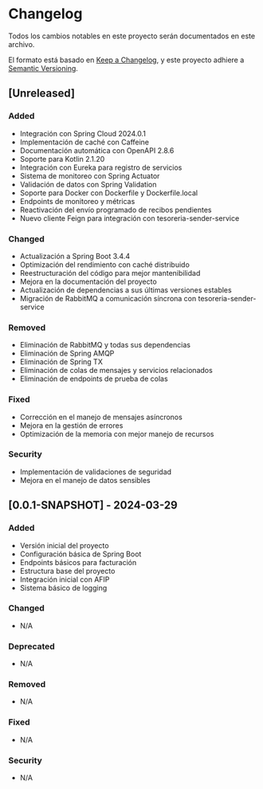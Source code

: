 # Changelog

Todos los cambios notables en este proyecto serán documentados en este archivo.

El formato está basado en [Keep a Changelog](https://keepachangelog.com/es-ES/1.0.0/),
y este proyecto adhiere a [Semantic Versioning](https://semver.org/spec/v2.0.0.html).

## [Unreleased]

### Added
- Integración con Spring Cloud 2024.0.1
- Implementación de caché con Caffeine
- Documentación automática con OpenAPI 2.8.6
- Soporte para Kotlin 2.1.20
- Integración con Eureka para registro de servicios
- Sistema de monitoreo con Spring Actuator
- Validación de datos con Spring Validation
- Soporte para Docker con Dockerfile y Dockerfile.local
- Endpoints de monitoreo y métricas
- Reactivación del envío programado de recibos pendientes
- Nuevo cliente Feign para integración con tesoreria-sender-service

### Changed
- Actualización a Spring Boot 3.4.4
- Optimización del rendimiento con caché distribuido
- Reestructuración del código para mejor mantenibilidad
- Mejora en la documentación del proyecto
- Actualización de dependencias a sus últimas versiones estables
- Migración de RabbitMQ a comunicación síncrona con tesoreria-sender-service

### Removed
- Eliminación de RabbitMQ y todas sus dependencias
- Eliminación de Spring AMQP
- Eliminación de Spring TX
- Eliminación de colas de mensajes y servicios relacionados
- Eliminación de endpoints de prueba de colas

### Fixed
- Corrección en el manejo de mensajes asíncronos
- Mejora en la gestión de errores
- Optimización de la memoria con mejor manejo de recursos

### Security
- Implementación de validaciones de seguridad
- Mejora en el manejo de datos sensibles

## [0.0.1-SNAPSHOT] - 2024-03-29

### Added
- Versión inicial del proyecto
- Configuración básica de Spring Boot
- Endpoints básicos para facturación
- Estructura base del proyecto
- Integración inicial con AFIP
- Sistema básico de logging

### Changed
- N/A

### Deprecated
- N/A

### Removed
- N/A

### Fixed
- N/A

### Security
- N/A 